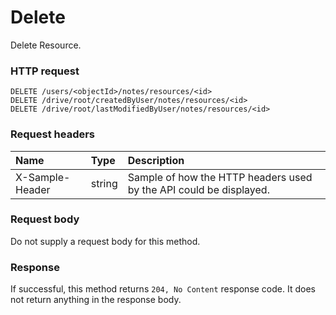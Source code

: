 # Delete

Delete Resource.
### HTTP request
```http
DELETE /users/<objectId>/notes/resources/<id>
DELETE /drive/root/createdByUser/notes/resources/<id>
DELETE /drive/root/lastModifiedByUser/notes/resources/<id>

```
### Request headers
| Name       | Type | Description|
|:---------------|:--------|:----------|
| X-Sample-Header  | string  | Sample of how the HTTP headers used by the API could be displayed.|

### Request body
Do not supply a request body for this method.


### Response
If successful, this method returns `204, No Content` response code. It does not return anything in the response body.


<!-- uuid: 8c86a81f-720c-4995-8d8b-6b047eb7849a
2015-10-12 23:19:40 UTC -->